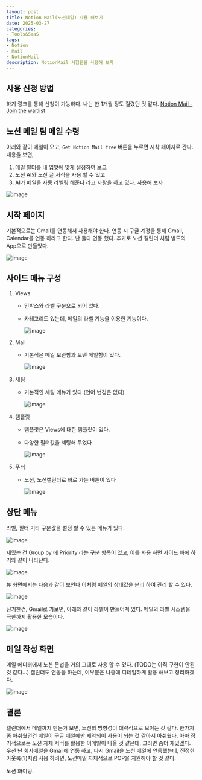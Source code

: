 ```yaml
---
layout: post
title: Notion Mail(노션메일) 사용 해보기
date: 2025-03-27
categories:
- Tools&SaaS
tags: 
- Notion
- Mail
- NotionMail
description: NotionMail 시험판을 사용해 보자
---
```

## 사용 신청 방법
하기 링크를 통해 신청이 가능하다. 나는 한 1개월 정도 걸렸던 것 같다.
[Notion Mail - Join the waitlist](https://www.notion.com/ko/product/mail)
## 노션 메일 팀 메일 수령
아래와 같이 메일이 오고, `Get Notion Mail free` 버튼을 누르면 시착 페이지로 간다.
내용을 보면, 
1. 메일 필터를 내 입맛에 맞게 설정하여 보고
2. 노션 AI와 노션 글 서식을 사용 할 수 있고
3. AI가 메일을 자동 라벨링 해준다
라고 자랑을 하고 있다. 사용해 보자

![image](2025-03-27_attachments/641F41DA-5879-4508-819E-899936027B95.png)

## 시작 페이지
기본적으로는 Gmail를 연동해서 사용해야 한다.
연동 시 구글 계정을 통해 Gmail, Calendar를 연동 하라고 한다. 난 둘다 연동 했다.
추가로 노션 캘린더 처럼 별도의 App으로 만들었다.

![image](2025-03-27_attachments/A39F6CB7-315A-48E5-A2DF-69AD02DE9DDD.png)

## 사이드 메뉴 구성
1. Views
	- 인박스와 라벨 구분으로 되어 있다. 
	- 카테고리도 있는데, 메일의 라벨 기능을 이용한 기능이다.
  
		![image](2025-03-27_attachments/DDCBAA83-AFCB-4D89-99CD-C6FCB09300BC.png)

2. Mail
	- 기본적은 메일 보관함과 보낸 메일함이 있다.
  
		![image](2025-03-27_attachments/F77AB632-1841-49BF-9773-50F2FF149E67.png)

3. 세팅
	- 기본적인 세팅 메뉴가 있다.(언어 변경은 없다)
		
		![image](2025-03-27_attachments/4707CB09-3DDE-46C8-98C1-959F6CE422CF.png)

4. 탬플릿
	- 탬플릿은 Views에 대한 탬플릿이 있다. 
	- 다양한 필터값을 세팅해 두었다
  
		![image](2025-03-27_attachments/DE405EAB-F84F-49B1-8C5B-266040C8436B.png)

5. 푸터
	- 노션, 노션캘린더로 바로 가는 버튼이 있다
  
		![image](2025-03-27_attachments/0309D565-739E-4E62-B1AE-D9C3EED1B3BD.png)

## 상단 메뉴
라벨, 필터 기타 구분값을 설정 할 수 있는 메뉴가 있다. 

![image](2025-03-27_attachments/EC9AE2D4-B437-4743-B531-02AF0F392EBE.png)

재밌는 건 Group by 에 Priority 라는 구분 항목이 있고, 이를 사용 하면 사이드 바에 하기와 같이 나타난다.

![image](2025-03-27_attachments/ED85BD5C-0B32-45B9-B83C-CED8C30D508B.png)

뷰 화면에서는 다음과 같이 보인다
이처럼 메일의 상태값을 분리 하여 관리 할 수 있다.

![image](2025-03-27_attachments/58770C07-BA94-43DF-BEF0-DF7DEF157B95.png)

신기한건, Gmail로 가보면,
아래와 같이 라벨이 만들어져 있다. 메일의 라벨 시스템을 극한까지 활용한 모습이다.

![image](2025-03-27_attachments/114154E0-0661-44FD-85CE-DEB3397E368F.png)

## 메일 작성 화면
메일 에디터에서 노션 문법을 거의 그대로 사용 할 수 있다.
(TODO는 아직 구현이 안된 것 같다...)
캘린더도 연동을 하는데, 이부분은 나중에 디테일하게 활용 해보고 정리하겠다.

![image](2025-03-27_attachments/6586A735-E3AD-4557-B959-4C782873A6DC.png)

## 결론
캘린더에서 메일까지 만든거 보면, 노션의 방향성이 대략적으로 보이는 것 같다. 
한가지 좀 아쉬웠던건 메일이 구글 메일에만 제약되어 사용이 되는 것 같아서 아쉬웠다. 
아마 장기적으로는 노션 자체 서버를 활용한 이메일이 나올 것 같은데, 그러면 좀더 재밌겠다.
우선 난 회사메일을 Gmail에 연동 하고, 다시 Gmail을 노션 메일에 연동했는데, 진정한 아웃룩(?)처럼 사용 하려면, 노션메일 자체적으로 POP을 지원해야 할 것 같다. 

노션 화이팅.